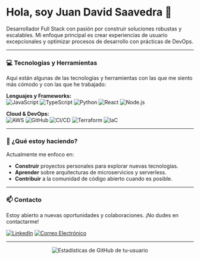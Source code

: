 # Hola, soy Juan David Saavedra 👋

Desarrollador Full Stack con pasión por construir soluciones robustas y escalables. Mi enfoque principal es crear experiencias de usuario excepcionales y optimizar procesos de desarrollo con prácticas de DevOps.

---

### 💻 Tecnologías y Herramientas

Aquí están algunas de las tecnologías y herramientas con las que me siento más cómodo y con las que he trabajado:

**Lenguajes y Frameworks:**
<br/>
![JavaScript](https://img.shields.io/badge/-JavaScript-F7DF1E?style=flat-square&logo=javascript&logoColor=black)
![TypeScript](https://img.shields.io/badge/-TypeScript-3178C6?style=flat-square&logo=typescript&logoColor=white)
![Python](https://img.shields.io/badge/-Python-3776AB?style=flat-square&logo=python&logoColor=white)
![React](https://img.shields.io/badge/-React-61DAFB?style=flat-square&logo=react&logoColor=black)
![Node.js](https://img.shields.io/badge/-Node.js-339933?style=flat-square&logo=node.js&logoColor=white)

**Cloud & DevOps:**
<br/>
![AWS](https://img.shields.io/badge/-AWS-FF9900?style=flat-square&logo=amazon-aws&logoColor=black)
![GitHub](https://img.shields.io/badge/-GitHub-181717?style=flat-square&logo=github&logoColor=white)
![CI/CD](https://img.shields.io/badge/-CI/CD-000000?style=flat-square)
![Terraform](https://img.shields.io/badge/-Terraform-7B42BC?style=flat-square&logo=terraform&logoColor=white)
![IaC](https://img.shields.io/badge/-IaC-E5E5E5?style=flat-square&logoColor=black)

---

### 🚀 ¿Qué estoy haciendo?

Actualmente me enfoco en:
* **Construir** proyectos personales para explorar nuevas tecnologías.
* **Aprender** sobre arquitecturas de microservicios y serverless.
* **Contribuir** a la comunidad de código abierto cuando es posible.

---

### 📫 Contacto

Estoy abierto a nuevas oportunidades y colaboraciones. ¡No dudes en contactarme!

[![LinkedIn](https://img.shields.io/badge/-LinkedIn-0077B5?style=flat-square&logo=linkedin&logoColor=white)](https://www.linkedin.com/in/juansaavedra2406/)
[![Correo Electrónico](https://img.shields.io/badge/-Email-D14836?style=flat-square&logo=gmail&logoColor=white)](mailto:tu_correo@ejemplo.com)

---

<div align="center">
  <img src="https://github-readme-stats.vercel.app/api?username=tu-usuario&show_icons=true&theme=onedark&hide_title=true" alt="Estadísticas de GitHub de tu-usuario"/>
</div>
